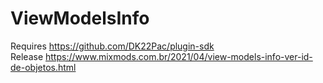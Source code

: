 # ViewModelsInfo
Requires https://github.com/DK22Pac/plugin-sdk  
Release https://www.mixmods.com.br/2021/04/view-models-info-ver-id-de-objetos.html
